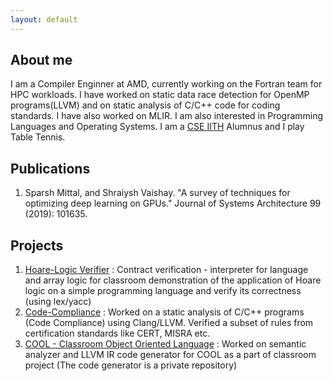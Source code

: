 ```yaml
---
layout: default
---
```


## About me

I am a Compiler Enginner at AMD, currently working on the Fortran team for HPC
workloads. I have worked on static data race detection for OpenMP programs(LLVM)
and on static analysis of C/C++ code for coding standards. I have also worked on
MLIR. I am also interested in Programming Languages and Operating Systems. I am
a [CSE IITH](https://cse.iith.ac.in/) Alumnus and I play Table Tennis.

## Publications

 1. Sparsh Mittal, and Shraiysh Vaishay. "A survey of techniques for optimizing deep learning on GPUs." Journal of Systems Architecture 99 (2019): 101635.

## Projects

 1. [Hoare-Logic Verifier](https://github.com/shraiysh/hoare-logic)
    : Contract verification - interpreter for language and array logic for classroom demonstration of the application of Hoare logic on a simple programming language and verify its correctness (using lex/yacc)
 2. [Code-Compliance](https://github.com/sbjoshi/code-compliance)
    : Worked on a static analysis of C/C++ programs (Code Compliance) using Clang/LLVM. Verified a subset of rules from certification standards like CERT, MISRA etc.
 3. [COOL - Classroom Object Oriented Language](https://github.com/shraiysh/CoolSemanticAnalyzer)
    : Worked on semantic analyzer and LLVM IR code generator for COOL as a part of classroom project (The code generator is a private repository)
